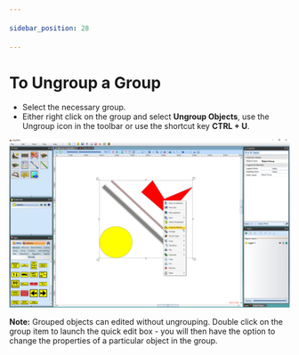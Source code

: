 ```yaml
---

sidebar_position: 28

---
```

# To Ungroup a Group

- Select the necessary group.
- Either right click on the group and select **Ungroup Objects**, use the Ungroup icon in the toolbar or use the shortcut key **CTRL + U**.

![Ungroup_Objects_by_Right_Click](./assets/Ungroup_Objects_by_Right_Click.png)

**Note:** Grouped objects can edited without ungrouping. Double click on the group item to launch the quick edit box - you will then have the option to change the properties of a particular object in the group.
